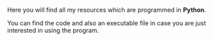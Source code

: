 Here you will find all my resources which are programmed in <b>Python</b>.

You can find the code and also an executable file in case you are just interested in using the program.
